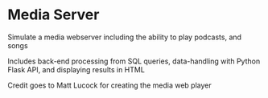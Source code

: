 # Media Server
<p>Simulate a media webserver including the ability to play podcasts, and songs</p>
<p>Includes back-end processing from SQL queries, data-handling with Python Flask API, and displaying results in HTML</p>
<p>Credit goes to Matt Lucock for creating the media web player</p>
